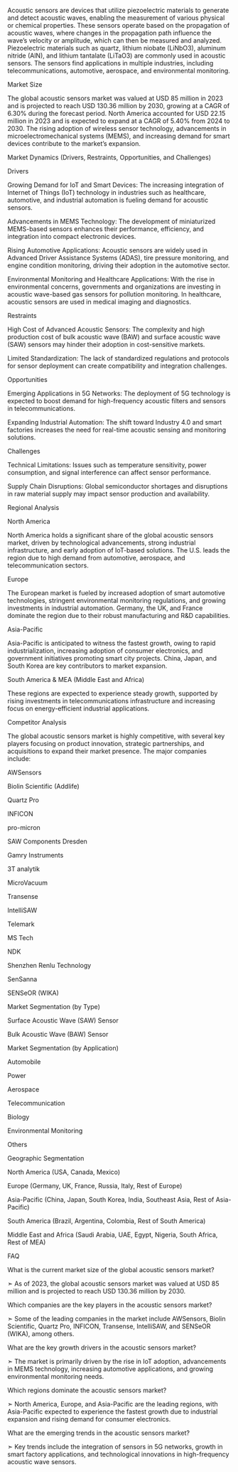 Acoustic sensors are devices that utilize piezoelectric materials to generate and detect acoustic waves, enabling the measurement of various physical or chemical properties. These sensors operate based on the propagation of acoustic waves, where changes in the propagation path influence the wave’s velocity or amplitude, which can then be measured and analyzed. Piezoelectric materials such as quartz, lithium niobate (LiNbO3), aluminum nitride (AlN), and lithium tantalate (LiTaO3) are commonly used in acoustic sensors. The sensors find applications in multiple industries, including telecommunications, automotive, aerospace, and environmental monitoring.

Market Size

The global acoustic sensors market was valued at USD 85 million in 2023 and is projected to reach USD 130.36 million by 2030, growing at a CAGR of 6.30% during the forecast period. North America accounted for USD 22.15 million in 2023 and is expected to expand at a CAGR of 5.40% from 2024 to 2030. The rising adoption of wireless sensor technology, advancements in microelectromechanical systems (MEMS), and increasing demand for smart devices contribute to the market’s expansion.

Market Dynamics (Drivers, Restraints, Opportunities, and Challenges)

Drivers

Growing Demand for IoT and Smart Devices: The increasing integration of Internet of Things (IoT) technology in industries such as healthcare, automotive, and industrial automation is fueling demand for acoustic sensors.

Advancements in MEMS Technology: The development of miniaturized MEMS-based sensors enhances their performance, efficiency, and integration into compact electronic devices.

Rising Automotive Applications: Acoustic sensors are widely used in Advanced Driver Assistance Systems (ADAS), tire pressure monitoring, and engine condition monitoring, driving their adoption in the automotive sector.

Environmental Monitoring and Healthcare Applications: With the rise in environmental concerns, governments and organizations are investing in acoustic wave-based gas sensors for pollution monitoring. In healthcare, acoustic sensors are used in medical imaging and diagnostics.

Restraints

High Cost of Advanced Acoustic Sensors: The complexity and high production cost of bulk acoustic wave (BAW) and surface acoustic wave (SAW) sensors may hinder their adoption in cost-sensitive markets.

Limited Standardization: The lack of standardized regulations and protocols for sensor deployment can create compatibility and integration challenges.

Opportunities

Emerging Applications in 5G Networks: The deployment of 5G technology is expected to boost demand for high-frequency acoustic filters and sensors in telecommunications.

Expanding Industrial Automation: The shift toward Industry 4.0 and smart factories increases the need for real-time acoustic sensing and monitoring solutions.

Challenges

Technical Limitations: Issues such as temperature sensitivity, power consumption, and signal interference can affect sensor performance.

Supply Chain Disruptions: Global semiconductor shortages and disruptions in raw material supply may impact sensor production and availability.

Regional Analysis

North America

North America holds a significant share of the global acoustic sensors market, driven by technological advancements, strong industrial infrastructure, and early adoption of IoT-based solutions. The U.S. leads the region due to high demand from automotive, aerospace, and telecommunication sectors.

Europe

The European market is fueled by increased adoption of smart automotive technologies, stringent environmental monitoring regulations, and growing investments in industrial automation. Germany, the UK, and France dominate the region due to their robust manufacturing and R&D capabilities.

Asia-Pacific

Asia-Pacific is anticipated to witness the fastest growth, owing to rapid industrialization, increasing adoption of consumer electronics, and government initiatives promoting smart city projects. China, Japan, and South Korea are key contributors to market expansion.

South America & MEA (Middle East and Africa)

These regions are expected to experience steady growth, supported by rising investments in telecommunications infrastructure and increasing focus on energy-efficient industrial applications.

Competitor Analysis

The global acoustic sensors market is highly competitive, with several key players focusing on product innovation, strategic partnerships, and acquisitions to expand their market presence. The major companies include:

AWSensors

Biolin Scientific (Addlife)

Quartz Pro

INFICON

pro-micron

SAW Components Dresden

Gamry Instruments

3T analytik

MicroVacuum

Transense

IntelliSAW

Telemark

MS Tech

NDK

Shenzhen Renlu Technology

SenSanna

SENSeOR (WIKA)

Market Segmentation (by Type)

Surface Acoustic Wave (SAW) Sensor

Bulk Acoustic Wave (BAW) Sensor

Market Segmentation (by Application)

Automobile

Power

Aerospace

Telecommunication

Biology

Environmental Monitoring

Others

Geographic Segmentation

North America (USA, Canada, Mexico)

Europe (Germany, UK, France, Russia, Italy, Rest of Europe)

Asia-Pacific (China, Japan, South Korea, India, Southeast Asia, Rest of Asia-Pacific)

South America (Brazil, Argentina, Colombia, Rest of South America)

Middle East and Africa (Saudi Arabia, UAE, Egypt, Nigeria, South Africa, Rest of MEA)

FAQ 

What is the current market size of the global acoustic sensors market?

➣ As of 2023, the global acoustic sensors market was valued at USD 85 million and is projected to reach USD 130.36 million by 2030.

Which companies are the key players in the acoustic sensors market?

➣ Some of the leading companies in the market include AWSensors, Biolin Scientific, Quartz Pro, INFICON, Transense, IntelliSAW, and SENSeOR (WIKA), among others.

What are the key growth drivers in the acoustic sensors market?

➣ The market is primarily driven by the rise in IoT adoption, advancements in MEMS technology, increasing automotive applications, and growing environmental monitoring needs.

Which regions dominate the acoustic sensors market?

➣ North America, Europe, and Asia-Pacific are the leading regions, with Asia-Pacific expected to experience the fastest growth due to industrial expansion and rising demand for consumer electronics.

What are the emerging trends in the acoustic sensors market?

➣ Key trends include the integration of sensors in 5G networks, growth in smart factory applications, and technological innovations in high-frequency acoustic wave sensors.
